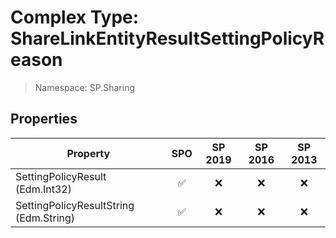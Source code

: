 # Complex Type: ShareLinkEntityResultSettingPolicyReason

> Namespace: SP.Sharing

## Properties

Property | SPO | SP 2019 | SP 2016 | SP 2013
----------|:---:|:-------:|:-------:|:-------:
SettingPolicyResult (Edm.Int32) | ✅ | ❌ | ❌ | ❌
SettingPolicyResultString (Edm.String) | ✅ | ❌ | ❌ | ❌